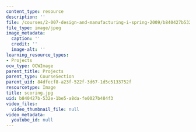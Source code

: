 ```yaml
---
content_type: resource
description: ''
file: /courses/2-007-design-and-manufacturing-i-spring-2009/b840427b532e1be5a8dafe0027b484f3_scoring.jpg
file_type: image/jpeg
image_metadata:
  caption: ''
  credit: ''
  image-alt: ''
learning_resource_types:
- Projects
ocw_type: OCWImage
parent_title: Projects
parent_type: CourseSection
parent_uid: 84dfecf8-a23f-522f-3d67-1d5c5133752f
resourcetype: Image
title: scoring.jpg
uid: b840427b-532e-1be5-a8da-fe0027b484f3
video_files:
  video_thumbnail_file: null
video_metadata:
  youtube_id: null
---
```

